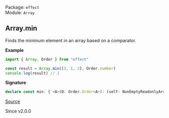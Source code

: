 Package: `effect`<br />
Module: `Array`<br />

## Array.min

Finds the minimum element in an array based on a comparator.

**Example**

```ts
import { Array, Order } from "effect"

const result = Array.min([3, 1, 2], Order.number)
console.log(result) // 1
```

**Signature**

```ts
declare const min: { <A>(O: Order.Order<A>): (self: NonEmptyReadonlyArray<A>) => A; <A>(self: NonEmptyReadonlyArray<A>, O: Order.Order<A>): A; }
```

[Source](https://github.com/Effect-TS/effect/tree/main/packages/effect/src/Array.ts#L2901)

Since v2.0.0
